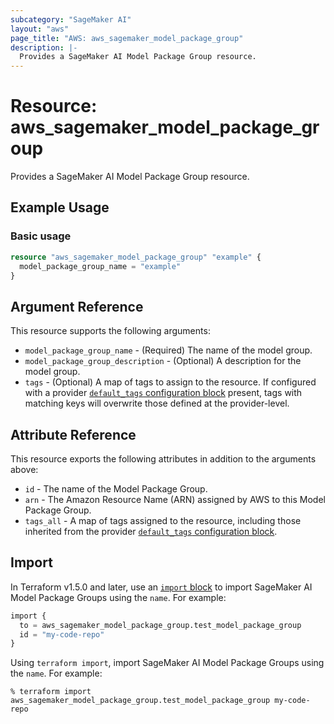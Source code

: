 ```yaml
---
subcategory: "SageMaker AI"
layout: "aws"
page_title: "AWS: aws_sagemaker_model_package_group"
description: |-
  Provides a SageMaker AI Model Package Group resource.
---
```


# Resource: aws_sagemaker_model_package_group

Provides a SageMaker AI Model Package Group resource.

## Example Usage

### Basic usage

```terraform
resource "aws_sagemaker_model_package_group" "example" {
  model_package_group_name = "example"
}
```

## Argument Reference

This resource supports the following arguments:

* `model_package_group_name` - (Required) The name of the model group.
* `model_package_group_description` - (Optional) A description for the model group.
* `tags` - (Optional) A map of tags to assign to the resource. If configured with a provider [`default_tags` configuration block](https://registry.terraform.io/providers/hashicorp/aws/latest/docs#default_tags-configuration-block) present, tags with matching keys will overwrite those defined at the provider-level.

## Attribute Reference

This resource exports the following attributes in addition to the arguments above:

* `id` - The name of the Model Package Group.
* `arn` - The Amazon Resource Name (ARN) assigned by AWS to this Model Package Group.
* `tags_all` - A map of tags assigned to the resource, including those inherited from the provider [`default_tags` configuration block](https://registry.terraform.io/providers/hashicorp/aws/latest/docs#default_tags-configuration-block).

## Import

In Terraform v1.5.0 and later, use an [`import` block](https://developer.hashicorp.com/terraform/language/import) to import SageMaker AI Model Package Groups using the `name`. For example:

```terraform
import {
  to = aws_sagemaker_model_package_group.test_model_package_group
  id = "my-code-repo"
}
```

Using `terraform import`, import SageMaker AI Model Package Groups using the `name`. For example:

```console
% terraform import aws_sagemaker_model_package_group.test_model_package_group my-code-repo
```

